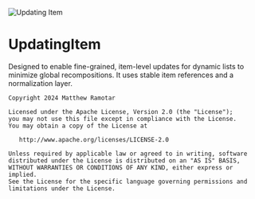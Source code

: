 
![Updating Item](https://github.com/user-attachments/assets/2c46ef2c-f2ab-4f4c-ab5e-1a984304cb32)

# UpdatingItem

Designed to enable fine-grained, item-level updates for dynamic lists to minimize global recompositions. It uses stable item references and a
normalization layer.

```text
Copyright 2024 Matthew Ramotar

Licensed under the Apache License, Version 2.0 (the "License");
you may not use this file except in compliance with the License.
You may obtain a copy of the License at

   http://www.apache.org/licenses/LICENSE-2.0

Unless required by applicable law or agreed to in writing, software
distributed under the License is distributed on an "AS IS" BASIS,
WITHOUT WARRANTIES OR CONDITIONS OF ANY KIND, either express or implied.
See the License for the specific language governing permissions and
limitations under the License.
```
